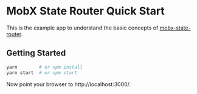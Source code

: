 # MobX State Router Quick Start

This is the example app to understand the basic concepts of
[mobx-state-router](https://github.com/nareshbhatia/mobx-state-router).

## Getting Started

```bash
yarn        # or npm install
yarn start  # or npm start
```

Now point your browser to http://localhost:3000/.
